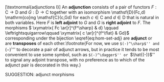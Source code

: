 [\textnormal{adjunctions I}] An **adjunction** consists of a pair of functors $F : \mathsf{C} \to \mathsf{D}$ and $G : \mathsf{D} \to \mathsf{C}$ together with an isomorphism \mathsf{D}(Fc,d) \mathrm{co}ng \mathsf{C}(c,Gd) for each $c \in \mathsf{C}$ and $d \in \mathsf{D}$ that is natural in both variables. Here $F$ is **left adjoint** to $G$ and $G$ is **right adjoint** to $F$. The morphisms $ \xymatrix{ Fc \ar[r]^{f^\sharp} & d} \qquad \leftrightsquigarrow\qquad \xymatrix{ c \ar[r]^{f^\flat} & Gd}$ corresponding under the bijection \eqref{eq:hom-set-adj} are **adjunct** or are **transposes** of each other.\footnote{For now, we use ``$(-)^\sharp$'' and ``$(-)^\flat$'' to decorate a pair of adjunct arrows, but in practice it tends to be most convenient to use some symbol, such as  ``$(-)^\dagger$'' or ``$\hat{(-)}$''  to signal any adjoint transpose, with no preference as to which of the adjunct pair is decorated in this way.}


SUGGESTION: adjunct morphisms